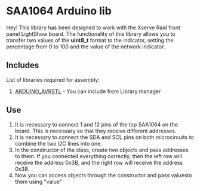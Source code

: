 # SAA1064 Arduino lib

Hey! This library has been designed to work with the Xserve Raid front panel LightShow board. The functionality of this library allows you to transfer two values of the **uint8_t** format to the indicator, setting the percentage from 0 to 100 and the value of the network indicator.


## Includes

List of libraries required for assembly:
1. [ARDUINO_AVRSTL](https://github.com/arduino-libraries/Arduino_AVRSTL) - You can include from Library manager

## Use

1. It is necessary to connect 1 and 12 pins of the top SAA1064 on the board. This is necessary so that they receive different addresses.
2. It is necessary to connect the SDA and SCL pins on both microcircuits to combine the two I2C lines into one.
3. In the constructor of the class, create two objects and pass addresses to them. If you connected everything correctly, then the left row will receive the address 0x3B, and the right row will receive the address 0x38.
4. Now you can access objects through the constructor and pass values ​​to them using "value"
